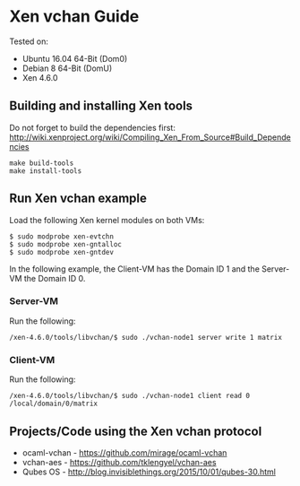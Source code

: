 # Xen vchan Guide

Tested on:
* Ubuntu 16.04 64-Bit (Dom0)
* Debian 8 64-Bit (DomU)
* Xen 4.6.0

## Building and installing Xen tools

Do not forget to build the dependencies first:
http://wiki.xenproject.org/wiki/Compiling_Xen_From_Source#Build_Dependencies

```
make build-tools
make install-tools
```

## Run Xen vchan example

Load the following Xen kernel modules on both VMs:
```
$ sudo modprobe xen-evtchn
$ sudo modprobe xen-gntalloc
$ sudo modprobe xen-gntdev
```
In the following example, the Client-VM has the Domain ID 1 and the 
Server-VM the Domain ID 0. 

### Server-VM

Run the following:
```
/xen-4.6.0/tools/libvchan/$ sudo ./vchan-node1 server write 1 matrix
```

### Client-VM

Run the following:
```
/xen-4.6.0/tools/libvchan/$ sudo ./vchan-node1 client read 0 /local/domain/0/matrix
```

## Projects/Code using the Xen vchan protocol
* ocaml-vchan - https://github.com/mirage/ocaml-vchan
* vchan-aes - https://github.com/tklengyel/vchan-aes
* Qubes OS - http://blog.invisiblethings.org/2015/10/01/qubes-30.html
